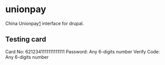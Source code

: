 unionpay
========

China Unionpay[1] interface for drupal.


Testing card
------------
Card No: 6212341111111111111
Password: Any 6-digits number
Verify Code: Any 6-digits number

[1]: https://online.unionpay.com
